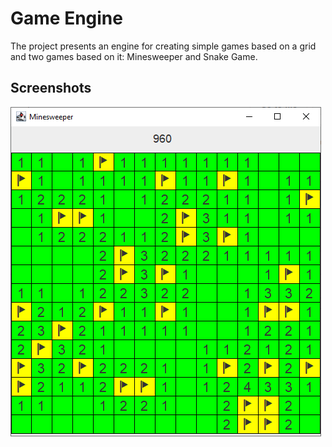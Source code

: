 
# Game Engine

The project presents an engine for creating simple games based on a grid and two games based on it: Minesweeper and Snake Game.


## Screenshots

![App Screenshot](screenshots/Minesweeper.png)

